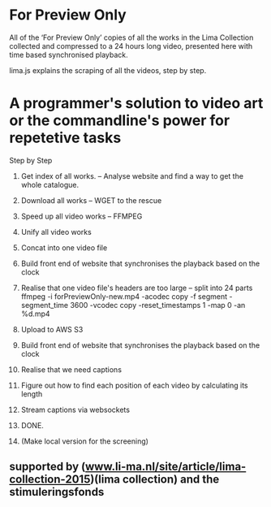 # For Preview Only

All of the ‘For Preview Only’ copies of all the works in the Lima Collection collected and compressed to a 24 hours long video, presented here with time based synchronised playback. 

lima.js explains the scraping of all the videos, step by step.

# A programmer's solution to video art or the commandline's power for repetetive tasks

Step by Step

1. Get index of all works.
    – Analyse website and find a way to get the whole catalogue.

2. Download all works
    – WGET to the rescue

3. Speed up all video works
    – FFMPEG

4. Unify all video works
5. Concat into one video file
6. Build front end of website that synchronises the playback based on the clock
6. Realise that one video file's headers are too large – split into 24 parts
    ffmpeg -i forPreviewOnly-new.mp4 -acodec copy -f segment -segment_time 3600 -vcodec copy -reset_timestamps 1 -map 0 -an %d.mp4

7. Upload to AWS S3
8. Build front end of website that synchronises the playback based on the clock
9. Realise that we need captions
10. Figure out how to find each position of each video by calculating its length
11. Stream captions via websockets
12. DONE.
13. (Make local version for the screening)


## supported by (www.li-ma.nl/site/article/lima-collection-2015)(lima collection) and the stimuleringsfonds
